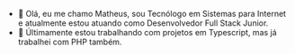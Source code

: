 - 👋 Olá, eu me chamo Matheus, sou Tecnólogo em Sistemas para Internet e atualmente estou atuando como Desenvolvedor Full Stack Junior.
- 👀 Últimamente estou trabalhando com projetos em Typescript, mas já trabalhei com PHP também.

